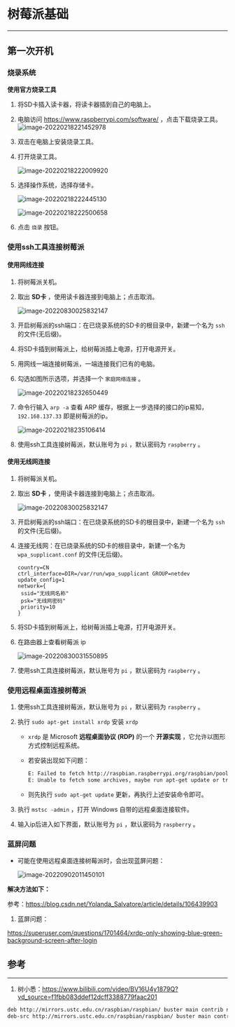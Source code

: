 # 树莓派基础

---

## 第一次开机

### 烧录系统

**使用官方烧录工具**

1. 将SD卡插入读卡器，将读卡器插到自己的电脑上。

2. 电脑访问 https://www.raspberrypi.com/software/ ，点击下载烧录工具。
   ![image-20220218221452978](树莓派基础/image-20220218221452978.png)

3. 双击在电脑上安装烧录工具。

4. 打开烧录工具。

   ![image-20220218222009920](树莓派基础/image-20220218222009920.png)

5. 选择操作系统，选择存储卡。

   ![image-20220218222445130](树莓派基础/image-20220218222445130.png)

   ![image-20220218222500658](树莓派基础/image-20220218222500658.png)

6. 点击 `烧录` 按钮。

### 使用ssh工具连接树莓派

#### 使用网线连接

1. 将树莓派关机。

2. 取出 **SD卡** ，使用读卡器连接到电脑上；点击取消。

   ![image-20220830025832147](树莓派基础/image-20220830025832147.png)

3. 开启树莓派的ssh端口：在已烧录系统的SD卡的根目录中，新建一个名为 `ssh` 的文件(无后缀)。

4. 将SD卡插到树莓派上，给树莓派插上电源，打开电源开关。

5. 用网线一端连接树莓派，一端连接我们已有的电脑。

6. 勾选如图所示选项，并选择一个 `家庭网络连接` 。

   ![image-20220218232650449](树莓派基础/image-20220218232650449.png)

7. 命令行输入 `arp -a` 查看  ARP 缓存，根据上一步选择的接口的ip易知， `192.168.137.33` 即是树莓派的ip。

   ![image-20220218235106414](树莓派基础/image-20220218235106414.png)

8. 使用ssh工具连接树莓派，默认账号为 `pi` ，默认密码为 `raspberry` 。



#### 使用无线网连接

1. 将树莓派关机。

2. 取出 **SD卡** ，使用读卡器连接到电脑上；点击取消。

   ![image-20220830025832147](树莓派基础/image-20220830025832147.png)

3. 开启树莓派的ssh端口：在已烧录系统的SD卡的根目录中，新建一个名为 `ssh` 的文件(无后缀)。

4. 连接无线网：在已烧录系统的SD卡的根目录中，新建一个名为 `wpa_supplicant.conf` 的文件(无后缀)。

   ```properties
   country=CN
   ctrl_interface=DIR=/var/run/wpa_supplicant GROUP=netdev
   update_config=1
   network={
   	ssid="无线网名称"
   	psk="无线网密码"
   	priority=10
   }
   ```

5. 将SD卡插到树莓派上，给树莓派插上电源，打开电源开关。

6. 在路由器上查看树莓派 ip 

   ![image-20220830031550895](树莓派基础/image-20220830031550895.png)

7. 使用ssh工具连接树莓派，默认账号为 `pi` ，默认密码为 `raspberry` 。

### 使用远程桌面连接树莓派

1. 使用ssh工具连接树莓派，默认账号为 `pi` ，默认密码为 `raspberry` 。

2. 执行 `sudo apt-get install xrdp` 安装 `xrdp` 

   - `xrdp` 是 Microsoft **远程桌面协议 (RDP)** 的一个 **开源实现** ，它允许以图形方式控制远程系统。

   - 若安装出现如下问题：

     ```sh
     E: Failed to fetch http://raspbian.raspberrypi.org/raspbian/pool/main/x/xterm/xterm_366-1_armhf.deb  404  Not Found [IP: 93.93.128.193 80]
     E: Unable to fetch some archives, maybe run apt-get update or try with --fix-missing?
     ```

   - 则先执行 `sudo apt-get update` 更新，再执行上述安装命令即可。

3. 执行 `mstsc -admin` ，打开 Windows 自带的远程桌面连接软件。

4. 输入ip后进入如下界面，默认账号为 `pi` ，默认密码为 `raspberry` 。

### 蓝屏问题

- 可能在使用远程桌面连接树莓派时，会出现蓝屏问题：

  ![image-20220902011450101](树莓派基础/image-20220902011450101.png)

**解决方法如下：**

参考：https://blog.csdn.net/Yolanda_Salvatore/article/details/106439903

1. 蓝屏问题：

https://superuser.com/questions/1701464/xrdp-only-showing-blue-green-background-screen-after-login

## 参考

---

1. 树小悉：https://www.bilibili.com/video/BV16U4y1879Q?vd_source=f1fbb083ddef12dcff3388779faac201

```sh
deb http://mirrors.ustc.edu.cn/raspbian/raspbian/ buster main contrib non-free rpi
deb-src http://mirrors.ustc.edu.cn/raspbian/raspbian/ buster main contrib non-free rpi
```

